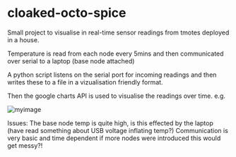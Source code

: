 # cloaked-octo-spice
Small project to visualise in real-time sensor readings from tmotes deployed in a house.

Temperature is read from each node every 5mins and then communicated over serial to a laptop (base node attached)

A python script listens on the serial port for incoming readings and then writes these to a file in a vizualisation friendly format.

Then the google charts API is used to visualise the readings over time.
e.g. 

![myimage](https://www.dropbox.com/s/j6rbryovpuwhsal/Screenshot%20from%202015-05-04%2011%3A57%3A09.png?dl=1)

Issues:
The base node temp is quite high, is this effected by the laptop (have read something about USB voltage inflating temp?)
Communication is very basic and time dependent if more nodes were introduced this would get messy?! 
